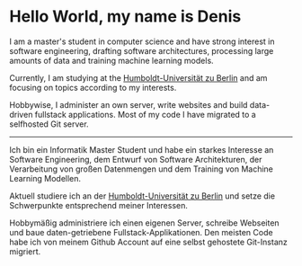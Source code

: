 # Hello World, my name is Denis

I am a master's student in computer science and have strong interest in software engineering, drafting software architectures, processing large amounts of data and training machine learning models.

Currently, I am studying at the [Humboldt-Universität zu Berlin](https://www.hu-berlin.de) and am focusing on topics according to my interests.

Hobbywise, I administer an own server, write websites and build data-driven fullstack applications. Most of my code I have migrated to a selfhosted Git server.

---

Ich bin ein Informatik Master Student und habe ein starkes Interesse an Software Engineering, dem Entwurf von Software Architekturen, der Verarbeitung von großen Datenmengen und dem Training von Machine Learning Modellen.

Aktuell studiere ich an der [Humboldt-Universität zu Berlin](https://www.hu-berlin.de) und setze die Schwerpunkte entsprechend meiner Interessen.

Hobbymäßig administriere ich einen eigenen Server, schreibe Webseiten und baue daten-getriebene Fullstack-Applikationen. Den meisten Code habe ich von meinem Github Account auf eine selbst gehostete Git-Instanz migriert. 
